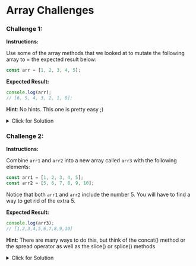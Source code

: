 # Array Challenges

### Challenge 1:

**Instructions:**

Use some of the array methods that we looked at to mutate the following array to = the expected result below:

```js
const arr = [1, 2, 3, 4, 5];
```

**Expected Result:**

```js
console.log(arr);
// [6, 5, 4, 3, 2, 1, 0];
```

**Hint**: No hints. This one is pretty easy ;)

<details>
<summary>Click for Solution</summary>

```js
//Challenge 1

const arr = [1, 2, 3, 4, 5];

// [6, 5, 4, 3, 2, 1, 0];

// 1st solution
// arr.reverse();
// arr.push(0);
// arr.unshift(6);

// 2nd solution
arr.push(6);
arr.unshift(0);
arr.reverse();

console.log(arr);
```

</details>

### Challenge 2:

**Instructions:**

Combine `arr1` and `arr2` into a new array called `arr3` with the following elements:

```js
const arr1 = [1, 2, 3, 4, 5];
const arr2 = [5, 6, 7, 8, 9, 10];
```

Notice that both `arr1` and `arr2` include the number 5. You will have to find a way to get rid of the extra 5.

**Expected Result:**

```js
console.log(arr3);
// [1,2,3,4,5,6,7,8,9,10]
```

**Hint**: There are many ways to do this, but think of the concat() method or the spread operator as well as the slice() or splice() methods

<details>
<summary>Click for Solution</summary>

```js
// Challenge 2
const arr1 = [1, 2, 3, 4, 5];
const arr2 = [5, 6, 7, 8, 9, 10];

// using splice
const arr3 = [...arr1, ...arr2];
arr3.splice(4, 1);
console.log(arr3);

// using slice
arr4 = arr1.slice(0, 4).concat(arr2);

console.log(arr4);
```

</details>
